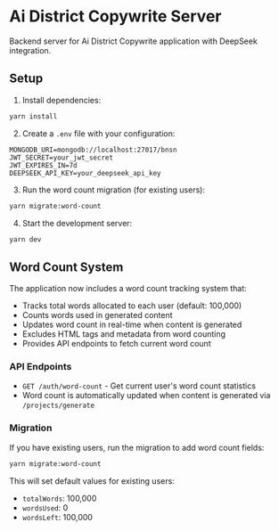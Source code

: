 # Ai District Copywrite Server

Backend server for Ai District Copywrite application with DeepSeek integration.

## Setup

1. Install dependencies:
```bash
yarn install
```

2. Create a `.env` file with your configuration:
```env
MONGODB_URI=mongodb://localhost:27017/bnsn
JWT_SECRET=your_jwt_secret
JWT_EXPIRES_IN=7d
DEEPSEEK_API_KEY=your_deepseek_api_key
```

3. Run the word count migration (for existing users):
```bash
yarn migrate:word-count
```

4. Start the development server:
```bash
yarn dev
```

## Word Count System

The application now includes a word count tracking system that:

- Tracks total words allocated to each user (default: 100,000)
- Counts words used in generated content
- Updates word count in real-time when content is generated
- Excludes HTML tags and metadata from word counting
- Provides API endpoints to fetch current word count

### API Endpoints

- `GET /auth/word-count` - Get current user's word count statistics
- Word count is automatically updated when content is generated via `/projects/generate`

### Migration

If you have existing users, run the migration to add word count fields:

```bash
yarn migrate:word-count
```

This will set default values for existing users:
- `totalWords`: 100,000
- `wordsUsed`: 0
- `wordsLeft`: 100,000